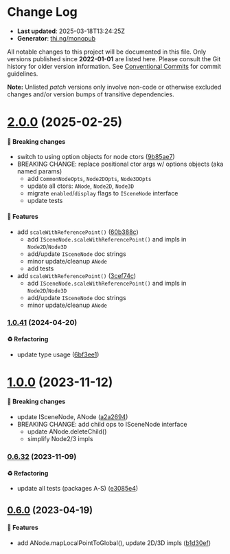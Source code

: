 # Change Log

- **Last updated**: 2025-03-18T13:24:25Z
- **Generator**: [thi.ng/monopub](https://thi.ng/monopub)

All notable changes to this project will be documented in this file.
Only versions published since **2022-01-01** are listed here.
Please consult the Git history for older version information.
See [Conventional Commits](https://conventionalcommits.org/) for commit guidelines.

**Note:** Unlisted _patch_ versions only involve non-code or otherwise excluded changes
and/or version bumps of transitive dependencies.

# [2.0.0](https://github.com/thi-ng/umbrella/tree/@thi.ng/scenegraph@2.0.0) (2025-02-25)

#### 🛑 Breaking changes

- switch to using option objects for node ctors ([9b85ae7](https://github.com/thi-ng/umbrella/commit/9b85ae7))
- BREAKING CHANGE: replace positional ctor args w/ options objects (aka named params)
  - add `CommonNodeOpts`, `Node2DOpts`, `Node3DOpts`
  - update all ctors: `ANode`, `Node2D`, `Node3D`
  - migrate `enabled`/`display` flags to `ISceneNode` interface
  - update tests

#### 🚀 Features

- add `scaleWithReferencePoint()` ([60b388c](https://github.com/thi-ng/umbrella/commit/60b388c))
  - add `ISceneNode.scaleWithReferencePoint()` and impls in `Node2D`/`Node3D`
  - add/update `ISceneNode` doc strings
  - minor update/cleanup `ANode`
  - add tests
- add `scaleWithReferencePoint()` ([3cef74c](https://github.com/thi-ng/umbrella/commit/3cef74c))
  - add `ISceneNode.scaleWithReferencePoint()` and impls in `Node2D`/`Node3D`
  - add/update `ISceneNode` doc strings
  - minor update/cleanup `ANode`

### [1.0.41](https://github.com/thi-ng/umbrella/tree/@thi.ng/scenegraph@1.0.41) (2024-04-20)

#### ♻️ Refactoring

- update type usage ([6bf3ee1](https://github.com/thi-ng/umbrella/commit/6bf3ee1))

# [1.0.0](https://github.com/thi-ng/umbrella/tree/@thi.ng/scenegraph@1.0.0) (2023-11-12)

#### 🛑 Breaking changes

- update ISceneNode, ANode ([a2a2694](https://github.com/thi-ng/umbrella/commit/a2a2694))
- BREAKING CHANGE: add child ops to ISceneNode interface
  - update ANode.deleteChild()
  - simplify Node2/3 impls

### [0.6.32](https://github.com/thi-ng/umbrella/tree/@thi.ng/scenegraph@0.6.32) (2023-11-09)

#### ♻️ Refactoring

- update all tests (packages A-S) ([e3085e4](https://github.com/thi-ng/umbrella/commit/e3085e4))

## [0.6.0](https://github.com/thi-ng/umbrella/tree/@thi.ng/scenegraph@0.6.0) (2023-04-19)

#### 🚀 Features

- add ANode.mapLocalPointToGlobal(), update 2D/3D impls ([b1d30ef](https://github.com/thi-ng/umbrella/commit/b1d30ef))
